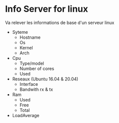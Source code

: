 # Info Server for linux
Va relever les informations de base d'un serveur linux

* Syteme
    * Hostname
    * Os
    * Kernel
    * Arch
* Cpu
    * Type/model
    * Number of cores
    * Used 
* Reseaux (Ubuntu 16.04 & 20.04)
    * Interface
    * Bandwith rx & tx
* Ram
    * Used
    * Free
    * Total
* LoadAverage

